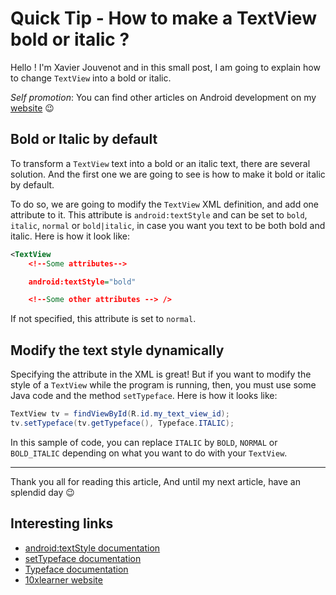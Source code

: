 # Quick Tip - How to make a TextView bold or italic ?

Hello ! I'm Xavier Jouvenot and in this small post, I am going to explain how to change `TextView` into a bold or italic.

_Self promotion_: You can find other articles on Android development on my [website](www.10xlearner.com) 😉

## Bold or Italic by default

To transform a `TextView` text into a bold or an italic text, there are several solution.
And the first one we are going to see is how to make it bold or italic by default.

To do so, we are going to modify the `TextView` XML definition, and add one attribute to it.
This attribute is `android:textStyle` and can be set to `bold`, `italic`, `normal` or `bold|italic`, in case you want you text to be both bold and italic.
Here is how it look like:

```xml
<TextView
    <!--Some attributes-->

    android:textStyle="bold"

    <!--Some other attributes --> />
```

If not specified, this attribute is set to `normal`.

## Modify the text style dynamically

Specifying the attribute in the XML is great!
But if you want to modify the style of a `TextView` while the program is running, then, you must use some Java code and the method `setTypeface`.
Here is how it looks like:

```java
TextView tv = findViewById(R.id.my_text_view_id);
tv.setTypeface(tv.getTypeface(), Typeface.ITALIC);
```

In this sample of code, you can replace `ITALIC` by `BOLD`, `NORMAL` or `BOLD_ITALIC` depending on what you want to do with your `TextView`.

--------------

Thank you all for reading this article,
And until my next article, have an splendid day 😉

## Interesting links

- [android:textStyle documentation](https://developer.android.com/reference/android/widget/TextView#attr_android:textStyle)
- [setTypeface documentation](https://developer.android.com/reference/android/widget/TextView#setTypeface(android.graphics.Typeface,%20int))
- [Typeface documentation](https://developer.android.com/reference/android/graphics/Typeface)
- [10xlearner website](www.10xlearner.com)
